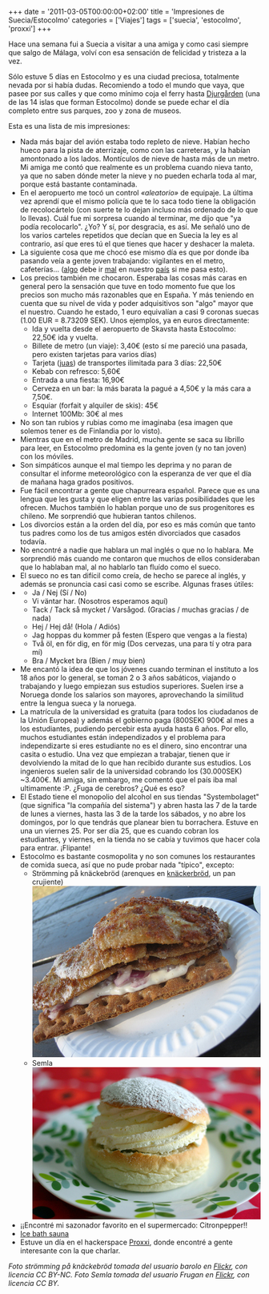 +++
date = '2011-03-05T00:00:00+02:00'
title = 'Impresiones de Suecia/Estocolmo'
categories = ['Viajes']
tags = ['suecia', 'estocolmo', 'proxxi']
+++

Hace una semana fui a Suecia a visitar a una amiga y como casi siempre que salgo de Málaga, volví con esa sensación de felicidad y tristeza a la vez.

Sólo estuve 5 días en Estocolmo y es una ciudad preciosa, totalmente nevada por si había dudas. Recomiendo a todo el mundo que vaya, que pasee por sus calles y que como mínimo coja el ferry hasta
[Djurgården](https://secure.wikimedia.org/wikipedia/es/wiki/Djurg%C3%A5rden) (una de las 14 islas que forman Estocolmo) donde se puede echar el día completo entre sus parques, zoo y zona de museos.

Esta es una lista de mis impresiones:

- Nada más bajar del avión estaba todo repleto de nieve. Habían hecho hueco para la pista de aterrizaje, como con las carreteras, y la
  habían amontonado a los lados. Montículos de nieve de hasta más de un metro. Mi amiga me contó que realmente es un problema cuando nieva
  tanto, ya que no saben dónde meter la nieve y no pueden echarla toda al mar, porque está bastante contaminada.
- En el aeropuerto me tocó un control *«aleatorio»* de equipaje. La última vez aprendí que el mismo policía que te lo saca todo tiene la
  obligación de recolocártelo (con suerte te lo dejan incluso más ordenado de lo que lo llevas). Cuál fue mi sorpresa
  cuando al terminar, me dijo que "ya podía recolocarlo". ¿Yo? Y sí, por desgracia, es así. Me señaló uno de los varios carteles repetidos
  que decían que en Suecia la ley es al contrario, así que eres tú el que tienes que hacer y deshacer la maleta.
- La siguiente cosa que me chocó ese mismo día es que por donde iba pasando veía a gente joven trabajando: vigilantes en el metro,
  cafeterías... ([algo](http://www.euribor.com.es/2010/01/12/espana-lidera-el-paro-joven-en-europa/comment-page-1/) debe ir
  [mal](http://www.elpais.com/articulo/economia/Paro/juvenil/exito/fracaso/anos/elpepueco/20110126elpepueco_7/Tes) en nuestro
  [país](http://www.nolesvotes.com) si me pasa esto). 
- Los precios también me chocaron. Esperaba las cosas más caras en general pero la sensación que tuve en todo momento fue que los precios
  son mucho más razonables que en España. Y más teniendo en cuenta que su nivel de vida y poder adquisitivos son "algo" mayor que el
  nuestro. Cuando he estado, 1 euro equivalían a casi 9 coronas suecas (1.00 EUR = 8.73209 SEK). Unos ejemplos, ya en euros directamente:
  -   Ida y vuelta desde el aeropuerto de Skavsta hasta Estocolmo: 22,50€ ida y vuelta.
  -   Billete de metro (un viaje): 3,40€ (esto sí me pareció una pasada, pero existen tarjetas para varios días)
  -   Tarjeta ([juas](https://events.ccc.de/congress/2010/Fahrplan/events/4036.en.html)) de transportes ilimitada para 3 días: 22,50€
  -   Kebab con refresco: 5,60€
  -   Entrada a una fiesta: 16,90€
  -   Cerveza en un bar: la más barata la pagué a 4,50€ y la más cara a 7,50€.
  -   Esquiar (forfait y alquiler de skis): 45€
  -   Internet 100Mb: 30€ al mes
- No son tan rubios y rubias como me imaginaba (esa imagen que solemos tener es de Finlandia por lo visto).
- Mientras que en el metro de Madrid, mucha gente se saca su librillo para leer, en Estocolmo predomina es la gente joven (y no tan joven)
  con los móviles.
- Son simpáticos aunque el mal tiempo les deprima y no paran de consultar el informe meteorológico con la esperanza de ver que el día de
  mañana haga grados positivos.
- Fue fácil encontrar a gente que chapurreara español. Parece que es una lengua que les gusta y que eligen entre las varias posibilidades
  que les ofrecen. Muchos también lo hablan porque uno de sus progenitores es chileno. Me sorprendió que hubieran tantos chilenos.
- Los divorcios están a la orden del día, por eso es más común que tanto tus padres como los de tus amigos estén divorciados que casados
  todavía.
- No encontré a nadie que hablara un mal inglés o que no lo hablara. Me sorprendió más cuando me contaron que muchos de ellos consideraban
  que lo hablaban mal, al no hablarlo tan fluído como el sueco.
- El sueco no es tan difícil como creía, de hecho se parece al inglés, y además se pronuncia casi casi como se escribe. Algunas frases
  útiles:
- -   Ja / Nej (Sí / No)
  -   Vi väntar har. (Nosotros esperamos aquí)
  -   Tack / Tack så mycket / Varsågod. (Gracias / muchas gracias / de nada)
  -   Hej / Hej då! (Hola / Adiós)
  -   Jag hoppas du kommer på festen (Espero que vengas a la fiesta)
  -   Två öl, en för dig, en för mig (Dos cervezas, una para tí y otra para mí)
  -   Bra / Mycket bra (Bien / muy bien)
- Me encantó la idea de que los jóvenes cuando terminan el instituto a los 18 años por lo general, se toman 2 o 3 años sabáticos, viajando
  o trabajando y luego empiezan sus estudios superiores. Suelen irse a Noruega donde los salarios son mayores, aprovechando la similitud
  entre la lengua sueca y la noruega.
- La matrícula de la universidad es gratuita (para todos los ciudadanos de la Unión Europea) y además el gobierno paga (800SEK) 900€ al
  mes a los estudiantes, pudiendo percebir esta ayuda hasta 6 años. Por ello, muchos estudiantes están independizados y el problema para
  independizarte si eres estudiante no es el dinero, sino encontrar una casita o estudio. Una vez que empiezan a trabajar, tienen que ir
  devolviendo la mitad de lo que han recibido durante sus estudios. Los ingenieros suelen salir de la universidad cobrando los (30.000SEK)
  ~3.400€. Mi amiga, sin embargo, me comentó que el país iba mal ultimamente :P. ¿Fuga de cerebros? ¿Qué es eso?
- El Estado tiene el monopolio del alcohol en sus tiendas "Systembolaget" (que significa "la compañía del sistema") y abren hasta las 7 de
  la tarde de lunes a viernes, hasta las 3 de la tarde los sábados, y no abre los domingos, por lo que tendrás que planear bien tu
  borrachera. Estuve en una un viernes 25. Por ser día 25, que es cuando cobran los estudiantes, y viernes, en la tienda no se cabía y
  tuvimos que hacer cola para entrar. ¡Flipante!
- Estocolmo es bastante cosmopolita y no son comunes los restaurantes de comida sueca, así que no pude probar nada "típico", excepto:
  - Strömming på knäckebröd (arenques en [knäckerbröd](https://secure.wikimedia.org/wikipedia/es/wiki/Knäckebröd), un pan crujiente) ![](/img/strömming%20knäckerbröd.jpg)
  - Semla ![](/img/semla.jpg)
- ¡¡Encontré mi sazonador favorito en el supermercado: Citronpepper!!
- [Ice bath sauna](http://www.youtube.com/watch?v=zCpVB_gDv2M)
- Estuve un día en el hackerspace [Proxxi](http://hackerspaces.org/wiki/Proxxi), donde encontré a gente interesante con la que charlar.

*Foto strömming på knäckebröd tomada del usuario barolo en [Flickr](http://www.flickr.com/photos/barolo/208104867/), con licencia CC BY-NC.
 Foto Semla tomada del usuario Frugan en [Flickr](http://www.flickr.com/photos/67047805@N00/382693637), con licencia CC BY.*

